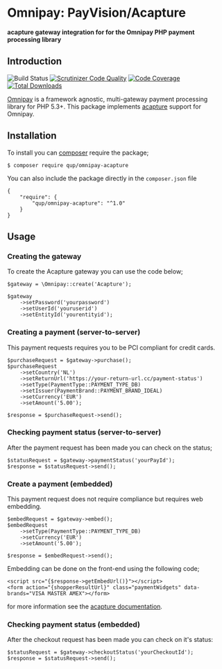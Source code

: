 # Omnipay: PayVision/Acapture
**acapture gateway integration for for the Omnipay PHP payment processing library**

## Introduction
![Build Status](https://scrutinizer-ci.com/g/queueup-dev/omnipay-acapture/badges/build.png?b=master)
[![Scrutinizer Code Quality](https://scrutinizer-ci.com/g/queueup-dev/omnipay-acapture/badges/quality-score.png?b=master)](https://scrutinizer-ci.com/g/queueup-dev/omnipay-acapture/)
[![Code Coverage](https://scrutinizer-ci.com/g/queueup-dev/omnipay-acapture/badges/coverage.png?b=master)](https://scrutinizer-ci.com/g/queueup-dev/omnipay-acapture/?branch=master)
[![Total Downloads](https://poser.pugx.org/qup/omnipay-acapture/d/total)](https://packagist.org/packages/qup/omnipay-acapture)

[Omnipay](https://github.com/thephpleague/omnipay) is a framework agnostic, multi-gateway payment
processing library for PHP 5.3+. This package implements [acapture](https://www.acapture.com/) support for Omnipay.

## Installation
To install you can [composer](http://getcomposer.org/) require the package;

```
$ composer require qup/omnipay-acapture
```

You can also include the package directly in the `composer.json` file
```
{
    "require": {
        "qup/omnipay-acapture": "^1.0"
    }
}
```

## Usage

### Creating the gateway
To create the Acapture gateway you can use the code below;
```
$gateway = \Omnipay::create('Acapture');

$gateway
    ->setPassword('yourpassword')
    ->setUserId('youruserid')
    ->setEntityId('yourentityid');
```
### Creating a payment (server-to-server)
This payment requests requires you to be PCI compliant for credit cards.
```
$purchaseRequest = $gateway->purchase();
$purchaseRequest
    ->setCountry('NL')
    ->setReturnUrl('https://your-return-url.cc/payment-status')
    ->setType(PaymentType::PAYMENT_TYPE_DB)
    ->setIssuer(PaymentBrand::PAYMENT_BRAND_IDEAL)
    ->setCurrency('EUR')
    ->setAmount('5.00');
    
$response = $purchaseRequest->send();
```
### Checking payment status (server-to-server)
After the payment request has been made you can check on the status;
```
$statusRequest = $gateway->paymentStatus('yourPayId');
$response = $statusRequest->send();
```
### Create a payment (embedded)
This payment request does not require compliance but requires web embedding.
```
$embedRequest = $gateway->embed();
$embedRequest
    ->setType(PaymentType::PAYMENT_TYPE_DB)
    ->setCurrency('EUR')
    ->setAmount('5.00');
    
$response = $embedRequest->send();
```
Embedding can be done on the front-end using the following code;
```
<script src="{$response->getEmbedUrl()}"></script>
<form action="{shopperResultUrl}" class="paymentWidgets" data-brands="VISA MASTER AMEX"></form>
```
for more information see the [acapture documentation](https://docs.acaptureservices.com/tutorials/integration-guide).

### Checking payment status (embedded)
After the checkout request has been made you can check on it's status:
```
$statusRequest = $gateway->checkoutStatus('yourCheckoutId');
$response = $statusRequest->send();
```
